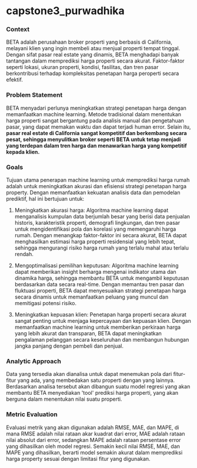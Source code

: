 # capstone3_purwadhika

### Context

BETA adalah perusahaan broker properti yang berbasis di California, melayani klien yang ingin membeli atau menjual properti tempat tinggal. Dengan sifat pasar real estate yang dinamis, BETA menghadapi banyak tantangan dalam memprediksi harga properti secara akurat. Faktor-faktor seperti lokasi, ukuran properti, kondisi, fasilitas, dan tren pasar berkontribusi terhadap kompleksitas penetapan harga peroperti secara efektif.

### Problem Statement
BETA menyadari perlunya meningkatkan strategi penetapan harga dengan memanfaatkan machine learning. Metode tradisional dalam menentukan harga properti sangat bergantung pada analisis manual dan pengetahuan pasar, yang dapat memakan waktu dan dapat terjadi human error. Selain itu, **pasar real estate di California sangat kompetitif dan berkembang secara pesat, sehingga menyulitkan broker seperti BETA untuk tetap menjadi yang terdepan dalam tren harga dan menawarkan harga yang kompetitif kepada klien.**

### Goals
Tujuan utama penerapan machine learning untuk memprediksi harga rumah adalah untuk meningkatkan akurasi dan efisiensi strategi penetapan harga property. Dengan memanfaatkan kekuatan analisis data dan pemodelan prediktif, hal ini bertujuan untuk:
1. Meningkatkan akurasi harga: Algoritma machine learning dapat menganalisis kumpulan data berjumlah besar yang berisi data penjualan historis, karakteristik properti, demografi lingkungan, dan tren pasar untuk mengidentifikasi pola dan korelasi yang memengaruhi harga rumah. Dengan menangkap faktor-faktor ini secara akurat, BETA dapat menghasilkan estimasi harga properti residensial yang lebih tepat, sehingga mengurangi risiko harga rumah yang terlalu mahal atau terlalu rendah.

2. Mengoptimalisasi pemilihan keputusan: Algoritma machine learning dapat memberikan insight berharga mengenai indikator utama dan dinamika harga, sehingga membantu BETA untuk mengambil keputusan berdasarkan data secara real-time. Dengan memantau tren pasar dan fluktuasi properti, BETA dapat menyesuaikan strategi penetapan harga secara dinamis untuk memanfaatkan peluang yang muncul dan memitigasi potensi risiko.

3. Meningkatkan kepuasan klien: Penetapan harga properti secara akurat sangat penting untuk menjaga kepercayaan dan kepuasan klien. Dengan memanfaatkan machine learning untuk memberikan perkiraan harga yang lebih akurat dan transparan, BETA dapat meningkatkan pengalaman pelanggan secara keseluruhan dan membangun hubungan jangka panjang dengan pembeli dan penjual.

### Analytic Approach
Data yang tersedia akan dianalisa untuk dapat menemukan pola dari fitur-fitur yang ada, yang membedakan satu properti dengan yang lainnya. Berdasarkan analisa tersebut akan dibangun suatu model regresi yang akan membantu BETA menyediakan 'tool' prediksi harga properti, yang akan berguna dalam menentukan nilai suatu properti.

### Metric Evaluation
Evaluasi metrik yang akan digunakan adalah RMSE, MAE, dan MAPE, di mana RMSE adalah nilai rataan akar kuadrat dari error, MAE adalah rataan nilai absolut dari error, sedangkan MAPE adalah rataan persentase error yang dihasilkan oleh model regresi. Semakin kecil nilai RMSE, MAE, dan MAPE yang dihasilkan, berarti model semakin akurat dalam memprediksi harga property sesuai dengan limitasi fitur yang digunakan. 
